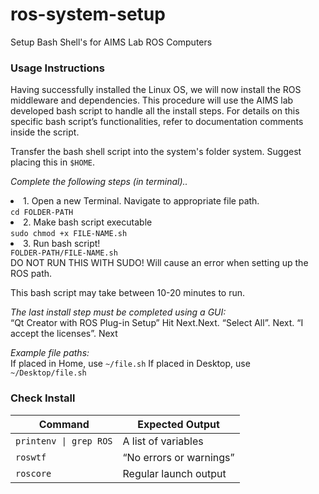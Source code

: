 # ros-system-setup
Setup Bash Shell's for AIMS Lab ROS Computers

### Usage Instructions
Having successfully installed the Linux OS, we will now install the ROS middleware and dependencies.
This procedure will use the AIMS lab developed bash script to handle all the install steps. For details on this specific bash script’s functionalities, refer to documentation comments inside the script. 

Transfer the bash shell script into the system's folder system. Suggest placing this in `$HOME`. 

*Complete the following steps (in terminal)..*
<li>1. Open a new Terminal. Navigate to appropriate file path. <br>
  <code>cd FOLDER-PATH</code>
<li>2. Make bash script executable<br>
    <code>sudo chmod +x FILE-NAME.sh</code>
<li>3. Run bash script!<br>
    <code>FOLDER-PATH/FILE-NAME.sh</code>
    <br> DO NOT RUN THIS WITH SUDO! Will cause an error when setting up the ROS path.
  
This bash script may take between 10-20 minutes to run.

*The last install step must be completed using a GUI:*
<br>“Qt Creator with ROS Plug-in Setup” Hit Next.Next. “Select All”. Next. “I accept the licenses”. Next
  
*Example file paths:* <br>
If placed in Home, use `~/file.sh`
If placed in Desktop, use `~/Desktop/file.sh`



### Check Install
Command                | Expected Output
---------------------- | -------------------
<code>printenv &#124; grep ROS</code>  | A list of variables
`roswtf`               | “No errors or warnings”
`roscore`              | Regular launch output
